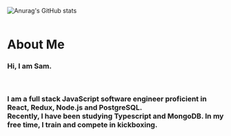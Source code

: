 <!-- ![Top Langs](https://github-readme-stats.vercel.app/api/top-langs/?username=samsumiya&hide=html&layout=compact)
 -->

![Anurag's GitHub stats](https://github-readme-stats.vercel.app/api?username=samsumiya&show_icons=true&theme=dracula)

<img src="" alt='' >

<h1>About Me</h1>  
<h3>Hi, I am Sam.</h3><br>
<h3>I am a full stack JavaScript software engineer proficient in React, Redux, Node.js and PostgreSQL. <br>Recently, I have been studying Typescript and MongoDB. In my free time, I train and compete in kickboxing.</h3>

